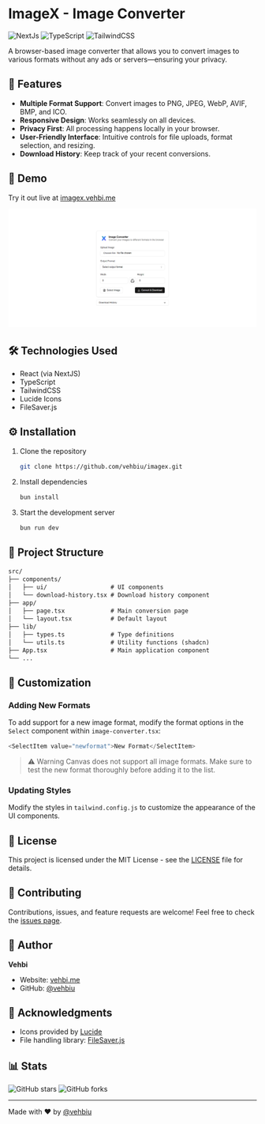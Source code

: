 # ImageX - Image Converter

![NextJs](https://img.shields.io/badge/Next-20232A?style=for-the-badge&logo=react&logoColor=61DAFB)
![TypeScript](https://img.shields.io/badge/TypeScript-007ACC?style=for-the-badge&logo=typescript&logoColor=white)
![TailwindCSS](https://img.shields.io/badge/Tailwind_CSS-38B2AC?style=for-the-badge&logo=tailwind-css&logoColor=white)

A browser-based image converter that allows you to convert images to various formats without any ads or servers—ensuring your privacy.

## 🌟 Features

- **Multiple Format Support**: Convert images to PNG, JPEG, WebP, AVIF, BMP, and ICO.
- **Responsive Design**: Works seamlessly on all devices.
- **Privacy First**: All processing happens locally in your browser.
- **User-Friendly Interface**: Intuitive controls for file uploads, format selection, and resizing.
- **Download History**: Keep track of your recent conversions.

## 🚀 Demo

Try it out live at [imagex.vehbi.me](https://imagex.vehbi.me)

![Website Preview](https://raw.githubusercontent.com/vehbiu/imagex/refs/heads/master/.readme/preview.png)

## 🛠️ Technologies Used

- React (via NextJS)
- TypeScript
- TailwindCSS
- Lucide Icons
- FileSaver.js

## ⚙️ Installation

1. Clone the repository
   ```bash
   git clone https://github.com/vehbiu/imagex.git
   ```

2. Install dependencies
   ```bash
   bun install
   ```

3. Start the development server
   ```bash
   bun run dev
   ```

## 📁 Project Structure
```
src/
├── components/
│   ├── ui/                  # UI components
│   └── download-history.tsx # Download history component
├── app/
│   ├── page.tsx             # Main conversion page
│   └── layout.tsx           # Default layout
├── lib/
│   ├── types.ts             # Type definitions
│   └── utils.ts             # Utility functions (shadcn)
├── App.tsx                  # Main application component
└── ...
```

## 🎨 Customization

### Adding New Formats

To add support for a new image format, modify the format options in the `Select` component within `image-converter.tsx`:

```typescript
<SelectItem value="newformat">New Format</SelectItem>
```
> ⚠️ Warning
Canvas does not support all image formats. Make sure to test the new format thoroughly before adding it to the list.

### Updating Styles

Modify the styles in `tailwind.config.js` to customize the appearance of the UI components.

## 📝 License

This project is licensed under the MIT License - see the [LICENSE](LICENSE) file for details.

## 🤝 Contributing

Contributions, issues, and feature requests are welcome! Feel free to check the [issues page](https://github.com/vehbiu/imagex/issues).

## 👤 Author

**Vehbi**

- Website: [vehbi.me](https://vehbi.me)
- GitHub: [@vehbiu](https://github.com/vehbiu)

## 🙏 Acknowledgments

- Icons provided by [Lucide](https://lucide.dev/)
- File handling library: [FileSaver.js](https://github.com/eligrey/FileSaver.js/)

## 📊 Stats

![GitHub stars](https://img.shields.io/github/stars/vehbiu/imagex?style=social)
![GitHub forks](https://img.shields.io/github/forks/vehbiu/imagex?style=social)

---

Made with ❤️ by [@vehbiu](https://github.com/vehbiu)
